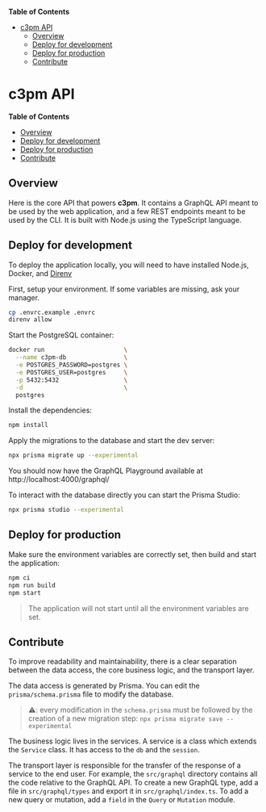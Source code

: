<!-- START doctoc generated TOC please keep comment here to allow auto update -->
<!-- DON'T EDIT THIS SECTION, INSTEAD RE-RUN doctoc TO UPDATE -->
**Table of Contents**

- [c3pm API](#c3pm-api)
  - [Overview](#overview)
  - [Deploy for development](#deploy-for-development)
  - [Deploy for production](#deploy-for-production)
  - [Contribute](#contribute)

<!-- END doctoc generated TOC please keep comment here to allow auto update -->

# c3pm API

<!-- START doctoc generated TOC please keep comment here to allow auto update -->
<!-- DON'T EDIT THIS SECTION, INSTEAD RE-RUN doctoc TO UPDATE -->
**Table of Contents**

- [Overview](#overview)
- [Deploy for development](#deploy-for-development)
- [Deploy for production](#deploy-for-production)
- [Contribute](#contribute)

<!-- END doctoc generated TOC please keep comment here to allow auto update -->

## Overview

Here is the core API that powers **c3pm**. It contains a GraphQL API
meant to be used by the web application, and a few REST endpoints
meant to be used by the CLI. It is built with Node.js using the
TypeScript language.


## Deploy for development

To deploy the application locally, you will need to have installed
Node.js, Docker, and [Direnv](https://direnv.net)

First, setup your environment. If some variables are missing, ask
your manager.
```bash
cp .envrc.example .envrc
direnv allow
```

Start the PostgreSQL container:
```bash
docker run                      \
  --name c3pm-db                \
  -e POSTGRES_PASSWORD=postgres \
  -e POSTGRES_USER=postgres     \
  -p 5432:5432                  \
  -d                            \
  postgres
```

Install the dependencies:
```bash
npm install
```

Apply the migrations to the database and start the dev server:
```bash
npx prisma migrate up --experimental
```

You should now have the GraphQL Playground available at
http://localhost:4000/graphql/

To interact with the database directly you can start the Prisma
Studio:
```bash
npx prisma studio --experimental
```


## Deploy for production

Make sure the environment variables are correctly set, then build
and start the application:
```bash
npm ci
npm run build
npm start
```

> The application will not start until all the environment variables
> are set.


## Contribute

To improve readability and maintainability, there is a clear
separation between the data access, the core business logic, and
the transport layer.

The data access is generated by Prisma. You can edit the
`prisma/schema.prisma` file to modify the database.
> :warning:: every modification in the `schema.prisma` must be
> followed by the creation of a new migration step: `npx prisma
> migrate save --experimental`

The business logic lives in the services. A service is a class
which extends the `Service` class. It has access to the `db` and
the `session`.

The transport layer is responsible for the transfer of the response
of a service to the end user. For example, the `src/graphql`
directory contains all the code relative to the GraphQL API. To
create a new GraphQL type, add a file in `src/graphql/types` and
export it in `src/graphql/index.ts`. To add a new query or
mutation, add a `field` in the `Query` or `Mutation` module.
